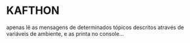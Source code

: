 # KAFTHON

apenas lê as mensagens de determinados tópicos descritos através de variáveis de ambiente, e as printa no console...
